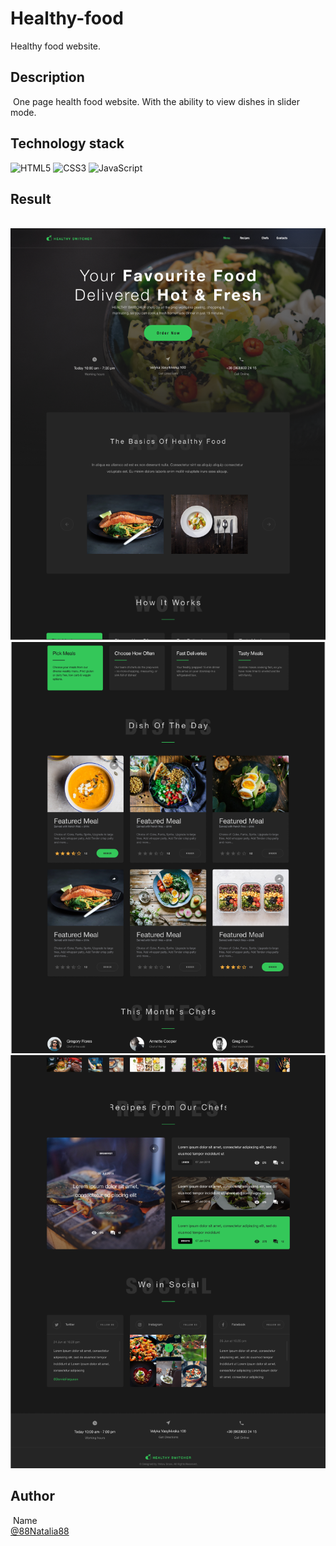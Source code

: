 # Healthy-food

Healthy food website.
​
## Description
​
One page health food website. With the ability to view dishes in slider mode.
​
​
## Technology stack

![HTML5](https://img.shields.io/badge/html5-%23E34F26.svg?style=for-the-badge&logo=html5&logoColor=white) ![CSS3](https://img.shields.io/badge/css3-%231572B6.svg?style=for-the-badge&logo=css3&logoColor=white) ![JavaScript](https://img.shields.io/badge/javascript-%23323330.svg?style=for-the-badge&logo=javascript&logoColor=%23F7DF1E)
​
​
## Result
​
![images alt](https://github.com/88Natalia88/Healthy-food/blob/main/healthy%20screen1.png)
![images alt](https://github.com/88Natalia88/Healthy-food/blob/main/healthy%20screen2.png)
![images alt](https://github.com/88Natalia88/Healthy-food/blob/main/healthy%20screen3.png)


## Author
​
Name<br>
[@88Natalia88](https://github.com/88Natalia88)
